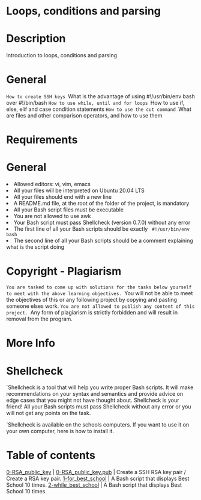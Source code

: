 # Loops, conditions and parsing

# Description
Introduction to loops, conditions and parsing 

# General
`How to create SSH keys
`What is the advantage of using #!/usr/bin/env bash over #!/bin/bash
`How to use while, until and for loops
`How to use if, else, elif and case condition statements
`How to use the cut command
`What are files and other comparison operators, and how to use them

# Requirements

# General
<li> Allowed editors: vi, vim, emacs 
<li> All your files will be interpreted on Ubuntu 20.04 LTS 
<li> All your files should end with a new line 
<li> A README.md file, at the root of the folder of the project, is mandatory 
<li> All your Bash script files must be executable 
<li> You are not allowed to use awk 
<li> Your Bash script must pass Shellcheck (version 0.7.0) without any error
<li> The first line of all your Bash scripts should be exactly <code> #!/usr/bin/env bash </code>
<li> The second line of all your Bash scripts should be a comment explaining what is the script doing 

# Copyright - Plagiarism
`You are tasked to come up with solutions for the tasks below yourself to meet with the above learning objectives.
`You will not be able to meet the objectives of this or any following project by copying and pasting someone elses work.
`You are not allowed to publish any content of this project.
`Any form of plagiarism is strictly forbidden and will result in removal from the program.

# More Info
# Shellcheck
`Shellcheck is a tool that will help you write proper Bash scripts. It will make recommendations on your syntax and semantics and provide advice on edge cases that you might not have thought about. Shellcheck is your friend! All your Bash scripts must pass Shellcheck without any error or you will not get any points on the task.

`Shellcheck is available on the schools computers. If you want to use it on your own computer, here is how to install it.

# Table of contents

[0-RSA_public_key](./0-RSA_public_key) | [0-RSA_public_key.pub](./0-RSA_public_key.pub) |  Create a SSH RSA key pair / Create a RSA key pair.
[1-for_best_school](./1-for_best_school) | A Bash script that displays Best School 10 times.
[2-while_best_school](./2-while_best_school) |  A Bash script that displays Best School 10 times.
